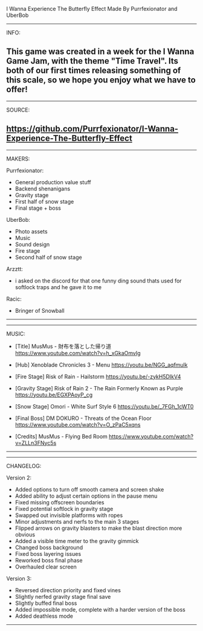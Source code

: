 I Wanna Experience The Butterfly Effect
Made By Purrfexionator and UberBob

----------------------------------------
INFO:

This game was created in a week for the I Wanna Game Jam, with the theme "Time Travel".
Its both of our first times releasing something of this scale, so we hope you enjoy what we have to offer!
----------------------------------------

----------------------------------------
SOURCE:

https://github.com/Purrfexionator/I-Wanna-Experience-The-Butterfly-Effect
----------------------------------------

----------------------------------------
MAKERS:

Purrfexionator:
- General production value stuff
- Backend shenanigans
- Gravity stage
- First half of snow stage
- Final stage + boss

UberBob:
- Photo assets
- Music
- Sound design
- Fire stage
- Second half of snow stage

Arzztt:
- i asked on the discord for that one funny ding sound thats used for softlock traps and he gave it to me

Racic:
- Bringer of Snowball
----------------------------------------

----------------------------------------
MUSIC:

- [Title] MusMus - 財布を落とした帰り道
https://www.youtube.com/watch?v=h_xGkaOmvIg

- [Hub] Xenoblade Chronicles 3 - Menu
https://youtu.be/NGG_aqfmulk

- [Fire Stage] Risk of Rain - Hailstorm
https://youtu.be/-zykH5DIkV4

- [Gravity Stage] Risk of Rain 2 - The Rain Formerly Known as Purple
https://youtu.be/EGXPAoyP_cg

- [Snow Stage] Omori - White Surf Style 6
https://youtu.be/_7FGh_1cWT0

- [Final Boss] DM DOKURO - Threats of the Ocean Floor
https://www.youtube.com/watch?v=O_zPaC5xqns

- [Credits] MusMus - Flying Bed Room
https://www.youtube.com/watch?v=ZLLn3FNyc5s
----------------------------------------

----------------------------------------
CHANGELOG:

Version 2:
- Added options to turn off smooth camera and screen shake
- Added ability to adjust certain options in the pause menu
- Fixed missing offscreen boundaries
- Fixed potential softlock in gravity stage
- Swapped out invisible platforms with ropes
- Minor adjustments and nerfs to the main 3 stages
- Flipped arrows on gravity blasters to make the blast direction more obvious
- Added a visible time meter to the gravity gimmick
- Changed boss background
- Fixed boss layering issues
- Reworked boss final phase
- Overhauled clear screen

Version 3:
- Reversed direction priority and fixed vines
- Slightly nerfed gravity stage final save
- Slightly buffed final boss
- Added impossible mode, complete with a harder version of the boss
- Added deathless mode
----------------------------------------
